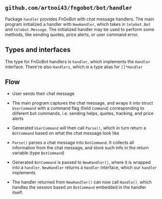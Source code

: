 ## `github.com/artnoi43/fngobot/bot/handler`
Package `handler` provides FnGoBot with chat message handlers. The main program initialized a handler with `NewHandler`, which takes in `telebot.Bot` and `telebot.Message`. The initialized handler may be used to perform some methods, like sending quotes, price alerts, or user command error.

## Types and interfaces
The type for FnGoBot handlers is `handler`, which implements the `Handler` interface. There're also `Handlers`, which is a type alias for `[]*Handler`

## Flow

- User sends their chat message

- The main program captures the chat message, and wraps it into struct `UserCommand` with a command flag (field `Command`) corresponding to diiferent bot commands, i.e. sending helps, quotes, tracking, and price alerts

- Generated `UserCommand` will then call `Parse()`, which in turn return a `BotCommand` based on what the chat message look like

- `Parse()` parses a chat message into `BotCommand`. It collects all information from the chat message, and store such info in the return variable (type `BotCommand`)

- Generated `BotCommand` is passed to `NewHandler()`, where it is wrapped into a `handler`. `NewHandler` returns a `Handler` interface, which our `handler` implements

- The handler returned from `NewHandler()` can now call `Handle()`, which handles the session based on `BotCommand` embedded in the handler itself.